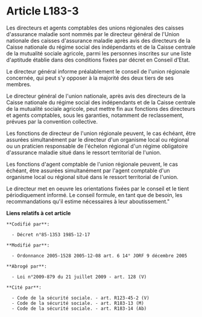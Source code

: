 # Article L183-3

Les directeurs et agents comptables des unions régionales des caisses d'assurance maladie sont nommés par le directeur
général de l'Union nationale des caisses d'assurance maladie après avis des directeurs de la Caisse nationale du régime
social des indépendants et de la Caisse centrale de la mutualité sociale agricole, parmi les personnes inscrites sur une
liste d'aptitude établie dans des conditions fixées par décret en Conseil d'Etat.

Le directeur général informe préalablement le conseil de l'union régionale concernée, qui peut s'y opposer à la majorité des
deux tiers de ses membres.

Le directeur général de l'union nationale, après avis des directeurs de la Caisse nationale du régime social des indépendants
et de la Caisse centrale de la mutualité sociale agricole, peut mettre fin aux fonctions des directeurs et agents comptables,
sous les garanties, notamment de reclassement, prévues par la convention collective.

Les fonctions de directeur de l'union régionale peuvent, le cas échéant, être assurées simultanément par le directeur d'un
organisme local ou régional ou un praticien responsable de l'échelon régional d'un régime obligatoire d'assurance maladie
situé dans le ressort territorial de l'union.

Les fonctions d'agent comptable de l'union régionale peuvent, le cas échéant, être assurées simultanément par l'agent
comptable d'un organisme local ou régional situé dans le ressort territorial de l'union.

Le directeur met en oeuvre les orientations fixées par le conseil et le tient périodiquement informé. Le conseil formule, en
tant que de besoin, les recommandations qu'il estime nécessaires à leur aboutissement."

**Liens relatifs à cet article**

	**Codifié par**:

	  - Décret n°85-1353 1985-12-17

	**Modifié par**:

	  - Ordonnance 2005-1528 2005-12-08 art. 6 14° JORF 9 décembre 2005

	**Abrogé par**:

	  - Loi n°2009-879 du 21 juillet 2009 - art. 128 (V)

	**Cité par**:

	  - Code de la sécurité sociale. - art. R123-45-2 (V)
	  - Code de la sécurité sociale. - art. R183-13 (M)
	  - Code de la sécurité sociale. - art. R183-14 (Ab)
